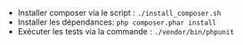 * Installer composer via le script : `./install_composer.sh`
* Installer les dépendances: `php composer.phar install`
* Exécuter les tests via la commande : `./vendor/bin/phpunit `